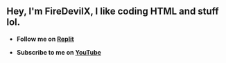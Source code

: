 ## Hey, I'm FireDevilX, I like coding HTML and stuff lol.

- **Follow me on [Replit](https://replit.com/@FireDevilX)**

- **Subscribe to me on [YouTube](https://youtube.com/@101FBIagent)**



<!---
FireDevilX/FireDevilX is a ✨ special ✨ repository because its `README.md` (this file) appears on your GitHub profile.
You can click the Preview link to take a look at your changes.
--->

